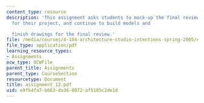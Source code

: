 ```yaml
---
content_type: resource
description: 'This assignment asks students to mock-up the final review materials
  for their project, and continue to build models and

  finish drawings for the final review.'
file: /media/courses/4-104-architecture-studio-intentions-spring-2005/e9fb4fa7b663da368072af5185c2de1d_assignment_12.pdf
file_type: application/pdf
learning_resource_types:
- Assignments
ocw_type: OCWFile
parent_title: Assignments
parent_type: CourseSection
resourcetype: Document
title: assignment_12.pdf
uid: e9fb4fa7-b663-da36-8072-af5185c2de1d
---
```

